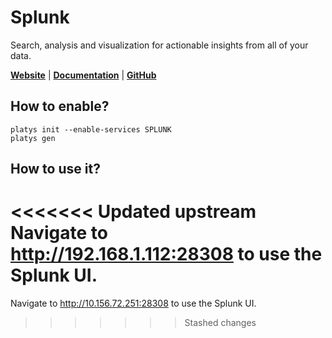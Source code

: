 # Splunk

Search, analysis and visualization for actionable insights from all of your data.

**[Website](https://splunk.com/)** | **[Documentation](https://docs.splunk.com/Documentation)** | **[GitHub](https://github.com/splunk/docker-splunk)**

## How to enable?

```
platys init --enable-services SPLUNK
platys gen
```

## How to use it?

<<<<<<< Updated upstream
Navigate to <http://192.168.1.112:28308> to use the Splunk UI.
=======
Navigate to <http://10.156.72.251:28308> to use the Splunk UI.
>>>>>>> Stashed changes
